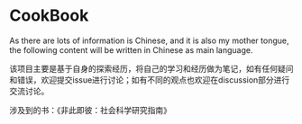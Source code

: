 # CookBook
As there are lots of information is Chinese, and it is also my mother tongue, the following content will be written in Chinese as main language.

该项目主要是基于自身的探索经历，将自己的学习和经历做为笔记，如有任何疑问和错误，欢迎提交issue进行讨论；如有不同的观点也欢迎在discussion部分进行交流讨论。

涉及到的书：《非此即彼：社会科学研究指南》
